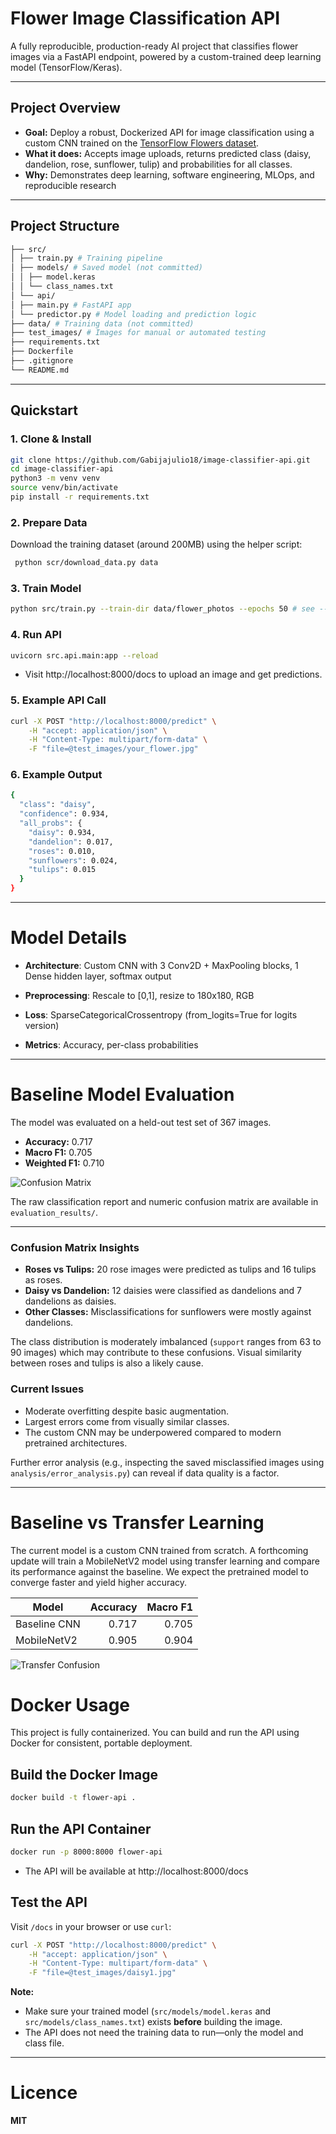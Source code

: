#  Flower Image Classification API

A fully reproducible, production-ready AI project that classifies flower images via a FastAPI endpoint, powered by a custom-trained deep learning model (TensorFlow/Keras).

---

##  Project Overview

- **Goal:** Deploy a robust, Dockerized API for image classification using a custom CNN trained on the [TensorFlow Flowers dataset](https://www.tensorflow.org/datasets/catalog/tf_flowers).
- **What it does:** Accepts image uploads, returns predicted class (daisy, dandelion, rose, sunflower, tulip) and probabilities for all classes.
- **Why:** Demonstrates deep learning, software engineering, MLOps, and reproducible research

---

##  Project Structure
```bash
├── src/
│ ├── train.py # Training pipeline
│ ├── models/ # Saved model (not committed)
│ │ ├── model.keras 
│ │ └── class_names.txt
│ └── api/
│ ├── main.py # FastAPI app
│ └── predictor.py # Model loading and prediction logic
├── data/ # Training data (not committed)
├── test_images/ # Images for manual or automated testing
├── requirements.txt
├── Dockerfile
├── .gitignore
└── README.md 
```
---

##  Quickstart

### 1. **Clone & Install**

```bash
git clone https://github.com/Gabijajulio18/image-classifier-api.git
cd image-classifier-api
python3 -m venv venv
source venv/bin/activate
pip install -r requirements.txt
```

### 2. **Prepare Data**

Download the training dataset (around 200MB) using the helper script:

```bash
 python scr/download_data.py data

```

### 3. **Train Model**

```bash
python src/train.py --train-dir data/flower_photos --epochs 50 # see --help for options
```

### 4. **Run API**

```bash
uvicorn src.api.main:app --reload
```
- Visit http://localhost:8000/docs to upload an image and get predictions.

### 5. **Example API Call**

```bash
curl -X POST "http://localhost:8000/predict" \
    -H "accept: application/json" \
    -H "Content-Type: multipart/form-data" \
    -F "file=@test_images/your_flower.jpg"
```
### 6. **Example Output**

```bash
{
  "class": "daisy",
  "confidence": 0.934,
  "all_probs": {
    "daisy": 0.934,
    "dandelion": 0.017,
    "roses": 0.010,
    "sunflowers": 0.024,
    "tulips": 0.015
  }
}
```
---

# Model Details

- **Architecture**: Custom CNN with 3 Conv2D + MaxPooling blocks, 1 Dense hidden layer, softmax output

- **Preprocessing**: Rescale to [0,1], resize to 180x180, RGB

- **Loss**: SparseCategoricalCrossentropy (from_logits=True for logits version)

- **Metrics**: Accuracy, per-class probabilities

---

# Baseline Model Evaluation

The model was evaluated on a held-out test set of 367 images.

- **Accuracy:** 0.717
- **Macro F1:** 0.705
- **Weighted F1:** 0.710

![Confusion Matrix](evaluation_results/baseline_cm.png)

The raw classification report and numeric confusion matrix are available in
`evaluation_results/`.

---

### Confusion Matrix Insights

- **Roses vs Tulips:** 20 rose images were predicted as tulips and 16 tulips as roses.
- **Daisy vs Dandelion:** 12 daisies were classified as dandelions and 7 dandelions as daisies.
- **Other Classes:** Misclassifications for sunflowers were mostly against dandelions.

The class distribution is moderately imbalanced (`support` ranges from 63 to 90
images) which may contribute to these confusions. Visual similarity between
roses and tulips is also a likely cause.

### Current Issues

- Moderate overfitting despite basic augmentation.
- Largest errors come from visually similar classes.
- The custom CNN may be underpowered compared to modern pretrained
  architectures.

Further error analysis (e.g., inspecting the saved misclassified images using
`analysis/error_analysis.py`) can reveal if data quality is a factor.

---

# Baseline vs Transfer Learning 

The current model is a custom CNN trained from scratch. A forthcoming update
will train a MobileNetV2 model using transfer learning and compare its
performance against the baseline. We expect the pretrained model to converge
faster and yield higher accuracy.

| Model | Accuracy | Macro F1 |
|-------|---------:|---------:|
| Baseline CNN | 0.717 | 0.705 |
| MobileNetV2 | 0.905 | 0.904 |

![Transfer Confusion](evaluation_results/transfer_cm.png)

# Docker Usage

This project is fully containerized. You can build and run the API using Docker for consistent, portable deployment.

## **Build the Docker Image**

```bash
docker build -t flower-api .
```


## **Run the API Container**

```bash
docker run -p 8000:8000 flower-api
```
- The API will be available at http://localhost:8000/docs

## **Test the API**

 Visit `/docs` in your browser or use `curl`:

```bash
curl -X POST "http://localhost:8000/predict" \
    -H "accept: application/json" \
    -H "Content-Type: multipart/form-data" \
    -F "file=@test_images/daisy1.jpg"
```

**Note:**  
- Make sure your trained model (`src/models/model.keras` and `src/models/class_names.txt`) exists **before** building the image.
- The API does not need the training data to run—only the model and class file.

--- 



# Licence

**MIT**
